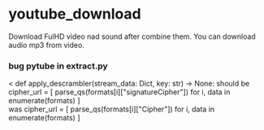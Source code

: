 # youtube_download

Download FulHD video nad sound after combine them.
You can download audio mp3 from video.


### bug pytube in extract.py
        
<        def apply_descrambler(stream_data: Dict, key: str) -> None:
should be            
            cipher_url = [
                parse_qs(formats[i]["signatureCipher"]) for i, data in enumerate(formats)
            ]       
was
        cipher_url = [
                parse_qs(formats[i]["Cipher"]) for i, data in enumerate(formats)
            ]
>
